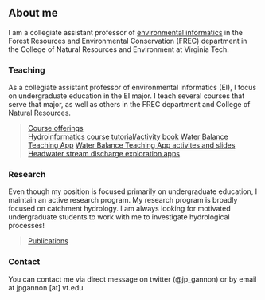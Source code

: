 ## About me

I am a collegiate assistant professor of [environmental informatics](https://vt.edu/academics/majors/environmental-informatics.html) in the Forest Resources and Environmental Conservation (FREC) department in the College of Natural Resources and Environment at Virginia Tech. 

### Teaching

As a collegiate assistant professor of environmental informatics (EI), I focus on undergraduate education in the EI major. I teach several courses that serve that major, as well as others in the FREC department and College of Natural Resources.  
>[Course offerings](./teaching.md)  
>[Hydroinformatics course tutorial/activity book](https://vt-hydroinformatics.github.io/)
>[Water Balance Teaching App](https://cuahsi.shinyapps.io/WaterBalance/)
>[Water Balance Teaching App activites and slides](https://www.hydroshare.org/resource/0ecadff374aa4a2b84e41f146d39f48c/)
>[Headwater stream discharge exploration apps](./discharge_app.md)  


### Research

Even though my position is focused primarily on undergraduate education, I maintain an active research program. My research program is broadly focused on catchment hydrology. I am always looking for motivated undergraduate students to work with me to investigate hydrological processes!  
  
>[Publications](https://scholar.google.com/citations?user=RASISwIAAAAJ&hl=en)


### Contact

You can contact me via direct message on twitter (@jp_gannon) or by email at jpgannon [at] vt.edu
